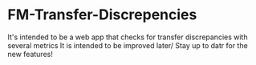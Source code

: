 # FM-Transfer-Discrepencies
It's intended to be a web app that checks for transfer discrepancies with several metrics
It is intended to be improved later/ Stay up to datr for the new features!
